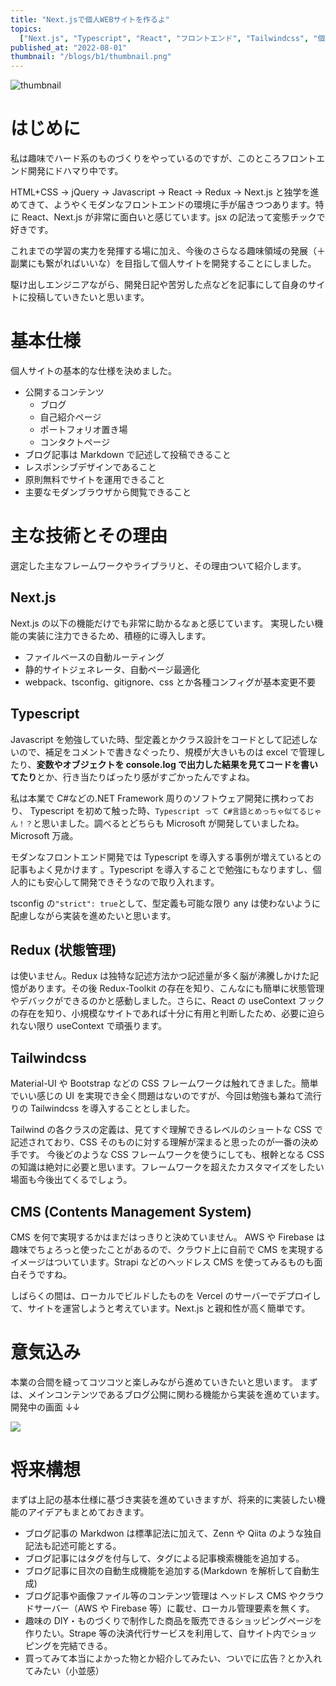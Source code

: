 ```yaml
---
title: "Next.jsで個人WEBサイトを作るよ"
topics:
  ["Next.js", "Typescript", "React", "フロントエンド", "Tailwindcss", "個人ブログ開発"]
published_at: "2022-08-01"
thumbnail: "/blogs/b1/thumbnail.png"
---
```


![thumbnail](/blogs/b1/thumbnail.png)

# はじめに

私は趣味でハード系のものづくりをやっているのですが、このところフロントエンド開発にドハマり中です。

HTML+CSS → jQuery → Javascript → React → Redux → Next.js と独学を進めてきて、ようやくモダンなフロントエンドの環境に手が届きつつあります。特に React、Next.js が非常に面白いと感じています。jsx の記法って変態チックで好きです。

これまでの学習の実力を発揮する場に加え、今後のさらなる趣味領域の発展（＋副業にも繋がればいいな）を目指して個人サイトを開発することにしました。

駆け出しエンジニアながら、開発日記や苦労した点などを記事にして自身のサイトに投稿していきたいと思います。

# 基本仕様

個人サイトの基本的な仕様を決めました。

- 公開するコンテンツ
  - ブログ
  - 自己紹介ページ
  - ポートフォリオ置き場
  - コンタクトページ
- ブログ記事は Markdown で記述して投稿できること
- レスポンシブデザインであること
- 原則無料でサイトを運用できること
- 主要なモダンブラウザから閲覧できること

# 主な技術とその理由

選定した主なフレームワークやライブラリと、その理由ついて紹介します。

## Next.js

Next.js の以下の機能だけでも非常に助かるなぁと感じています。
実現したい機能の実装に注力できるため、積極的に導入します。

- ファイルベースの自動ルーティング
- 静的サイトジェネレータ、自動ページ最適化
- webpack、tsconfig、gitignore、css とか各種コンフィグが基本変更不要

## Typescript

Javascript を勉強していた時、型定義とかクラス設計をコードとして記述しないので、補足をコメントで書きなぐったり、規模が大きいものは excel で管理したり、**変数やオブジェクトを console.log で出力した結果を見てコードを書いてたり**とか、行き当たりばったり感がすごかったんですよね。

私は本業で C#などの.NET Framework 周りのソフトウェア開発に携わっており、
Typescript を初めて触った時、`Typescript って C#言語とめっちゃ似てるじゃん！？`と思いました。調べるとどちらも Microsoft が開発していましたね。Microsoft 万歳。

モダンなフロントエンド開発では Typescript を導入する事例が増えているとの記事もよく見かけます 。Typescript を導入することで勉強にもなりますし、個人的にも安心して開発できそうなので取り入れます。

tsconfig の`"strict": true`として、型定義も可能な限り any は使わないように配慮しながら実装を進めたいと思います。

## Redux (状態管理)

は使いません。Redux は独特な記述方法かつ記述量が多く脳が沸騰しかけた記憶があります。その後 Redux-Toolkit の存在を知り、こんなにも簡単に状態管理やデバックができるのかと感動しました。さらに、React の useContext フックの存在を知り、小規模なサイトであれば十分に有用と判断したため、必要に迫られない限り useContext で頑張ります。

## Tailwindcss

Material-UI や Bootstrap などの CSS フレームワークは触れてきました。簡単でいい感じの UI を実現でき全く問題はないのですが、今回は勉強も兼ねて流行りの Tailwindcss を導入することとしました。

Tailwind の各クラスの定義は、見てすぐ理解できるレベルのショートな CSS で記述されており、CSS そのものに対する理解が深まると思ったのが一番の決め手です。
今後どのような CSS フレームワークを使うにしても、根幹となる CSS の知識は絶対に必要と思います。フレームワークを超えたカスタマイズをしたい場面も今後出てくるでしょう。

## CMS (Contents Management System)

CMS を何で実現するかはまだはっきりと決めていません。
AWS や Firebase は趣味でちょろっと使ったことがあるので、クラウド上に自前で CMS を実現するイメージはついています。Strapi などのヘッドレス CMS を使ってみるものも面白そうですね。

しばらくの間は、ローカルでビルドしたものを Vercel のサーバーでデプロイして、サイトを運営しようと考えています。Next.js と親和性が高く簡単です。

# 意気込み

本業の合間を縫ってコツコツと楽しみながら進めていきたいと思います。
まずは、メインコンテンツであるブログ公開に関わる機能から実装を進めています。
開発中の画面 ↓↓

![](/blogs/b1/pic1.png)

# 将来構想

まずは上記の基本仕様に基づき実装を進めていきますが、将来的に実装したい機能のアイデアもまとめておきます。

- ブログ記事の Markdwon は標準記法に加えて、Zenn や Qiita のような独自記法も記述可能とする。
- ブログ記事にはタグを付与して、タグによる記事検索機能を追加する。
- ブログ記事に目次の自動生成機能を追加する(Markdown を解析して自動生成)
- ブログ記事や画像ファイル等のコンテンツ管理は ヘッドレス CMS やクラウドサーバー（AWS や Firebase 等）に載せ、ローカル管理要素を無くす。
- 趣味の DIY・ものづくりで制作した商品を販売できるショッピングページを作りたい。Strape 等の決済代行サービスを利用して、自サイト内でショッピングを完結できる。
- 買ってみて本当によかった物とか紹介してみたい、ついでに広告？とか入れてみたい（小並感）
